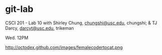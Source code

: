 git-lab
=======

CSCI 201 - Lab 10 with Shirley Chung, chungshi@usc.edu, chungshi; & TJ Darcy, darcyt@usc.edu, trikeman

Wed. 12PM

http://octodex.github.com/images/femalecodertocat.png